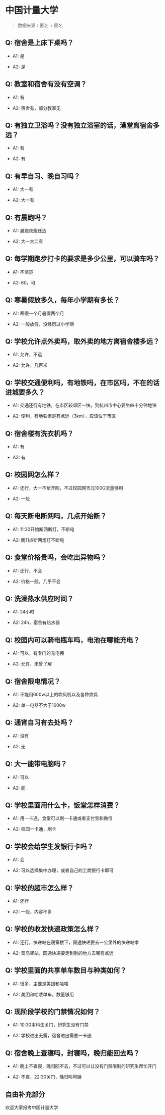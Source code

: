 # 中国计量大学

> 数据来源：匿名 + 匿名

## Q: 宿舍是上床下桌吗？

- A1: 是

- A2: 是

## Q: 教室和宿舍有没有空调？

- A1: 有

- A2: 宿舍有，部分教室无

## Q: 有独立卫浴吗？没有独立浴室的话，澡堂离宿舍多远？

- A1: 有

- A2: 有

## Q: 有早自习、晚自习吗？

- A1: 大一有

- A2: 大一有

## Q: 有晨跑吗？

- A1: 晨跑夜跑任选

- A2: 大一大二有

## Q: 每学期跑步打卡的要求是多少公里，可以骑车吗？

- A1: 不清楚

- A2: 60，可

## Q: 寒暑假放多久，每年小学期有多长？

- A1: 寒假一个月暑假两个月

- A2: 一般放假，没经历过小学期

## Q: 学校允许点外卖吗，取外卖的地方离宿舍楼多远？

- A1: 允许，不远

- A2: 允许，几百米

## Q: 学校交通便利吗，有地铁吗，在市区吗，不在的话进城要多久？

- A1: 交通还行有地铁，在市区较郊区一块，到杭州市中心要坐四十分钟地铁

- A2: 便利，有地铁但是有点远（3km），应该位于市区

## Q: 宿舍楼有洗衣机吗？

- A1: 有

- A2: 有

## Q: 校园网怎么样？

- A1: 还行，大一不给开网，不过校园网15元100G流量够用

- A2: 一般

## Q: 每天断电断网吗，几点开始断？

- A1: 11:30开始断网断灯，不断电

- A2: 晚11点断网熄灯不断电

## Q: 食堂价格贵吗，会吃出异物吗？

- A1: 还行，不会

- A2: 价格一般，几乎不会

## Q: 洗澡热水供应时间？

- A1: 24小时

- A2: 24h，宿舍有热水器

## Q: 校园内可以骑电瓶车吗，电池在哪能充电？

- A1: 可以，有专门的充电棚

- A2: 允许，未曾了解

## Q: 宿舍限电情况？

- A1: 不能用600w以上的吹风机以及各种炊具

- A2: 单一电器不大于1000w

## Q: 通宵自习有去处吗？

- A1: 没有

- A2: 无

## Q: 大一能带电脑吗？

- A1: 可以

- A2: 能

## Q: 学校里面用什么卡，饭堂怎样消费？

- A1: 用一卡通，食堂可以刷一卡通或者支付宝和微信

- A2: 校园一卡通，刷卡

## Q: 学校会给学生发银行卡吗？

- A1: 会

- A2: 可以选择集中办理，或者自己的工商银行卡即可

## Q: 学校的超市怎么样？

- A1: 还行

- A2: 一般，内容不多

## Q: 学校的收发快递政策怎么样？

- A1: 还行，快递站在寝室楼下，圆通快递要去一公里外的快递站拿

- A2: 菜鸟驿站，圆通快递要走到别的地方去哪有点远

## Q: 学校里面的共享单车数目与种类如何？

- A1: 很多，主要是美团和哈喽

- A2: 美团和哈喽单车，数量够用

## Q: 现阶段学校的门禁情况如何？

- A1: 10:30本科生关门，研究生没有门禁

- A2: 学校进出无需，宿舍进出需要一卡通

## Q: 宿舍晚上查寝吗，封寝吗，晚归能回去吗？

- A1: 晚上不查寝，晚归回不去，不过可以让没有门禁限制的研究生帮忙开门

- A2: 不查，22:30关门，晚归叫阿姨

## 自由补充部分

欢迎大家报考中国计量大学
